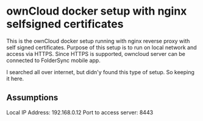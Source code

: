 # ownCloud docker setup with nginx selfsigned certificates
This is the ownCloud docker setup running with nginx reverse proxy with self signed certificates. 
Purpose of this setup is to run on local network and access via HTTPS.
Since HTTPS is supported, owncloud server can be connected to FolderSync mobile app.

I searched all over internet, but didn'y found this type of setup. So keeping it here.

## Assumptions
Local IP Address: 192.168.0.12
Port to access server: 8443


